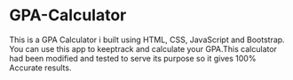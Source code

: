 # GPA-Calculator
This is a GPA Calculator i built using HTML, CSS, JavaScript and Bootstrap. You can use this app to keeptrack and calculate your GPA.This calculator had been modified and tested to serve its purpose so it gives 100% Accurate results.
